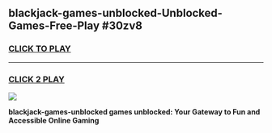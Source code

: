 
## blackjack-games-unblocked-Unblocked-Games-Free-Play #30zv8
<h3>
<a href="https://us.freeplayer.one?title=blackjack-games-unblocked&ref=9M">CLICK TO PLAY</a></h3>
<hr>

<h3>
<a href="https://us.freeplayer.one?title=blackjack-games-unblocked&ref=9M">CLICK 2 PLAY</a>
  
</h3>

<a href="https://us.freeplayer.one?title=blackjack-games-unblocked&ref=9M"><img src="https://clearcache.store/games.png"></a>


**blackjack-games-unblocked games unblocked: Your Gateway to Fun and Accessible Online Gaming**
